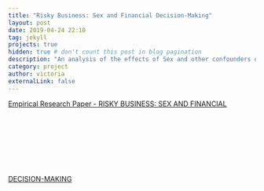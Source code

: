 ```yaml
---
title: "Risky Business: Sex and Financial Decision-Making"
layout: post
date: 2019-04-24 22:10
tag: jekyll
projects: true
hidden: true # don't count this post in blog pagination
description: "An analysis of the effects of Sex and other confounders on financial decision making"
category: project
author: victoria
externalLink: false
---
```



<a href="{{site.url}}/assets/Empirical_Research_Paper.pdf">Empirical Research Paper - RISKY BUSINESS: SEX AND FINANCIAL DECISION-MAKING</a>
<object data="{{ site.url }}/assets/Empirical_Research_Paper.pdf" width="1000" height="1000" type='application/pdf'/><object>
<object data="vgwalter.com//assets/Empirical_Research_Paper.pdf" width="1000" height="1000" type='application/pdf'/><object>
